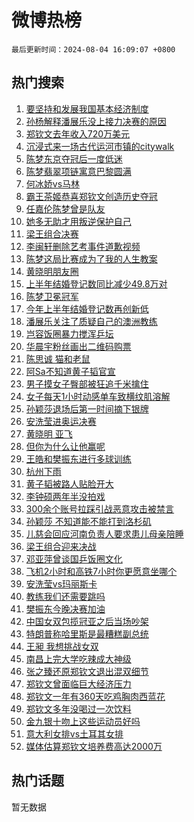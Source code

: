 # 微博热榜

`最后更新时间：2024-08-04 16:09:07 +0800`

## 热门搜索

1. [要坚持和发展我国基本经济制度](https://m.weibo.cn/search?containerid=100103type%3D1%26t%3D10%26q%3D%23%E8%A6%81%E5%9D%9A%E6%8C%81%E5%92%8C%E5%8F%91%E5%B1%95%E6%88%91%E5%9B%BD%E5%9F%BA%E6%9C%AC%E7%BB%8F%E6%B5%8E%E5%88%B6%E5%BA%A6%23&stream_entry_id=51&isnewpage=1&extparam=seat%3D1%26cate%3D10103%26q%3D%2523%25E8%25A6%2581%25E5%259D%259A%25E6%258C%2581%25E5%2592%258C%25E5%258F%2591%25E5%25B1%2595%25E6%2588%2591%25E5%259B%25BD%25E5%259F%25BA%25E6%259C%25AC%25E7%25BB%258F%25E6%25B5%258E%25E5%2588%25B6%25E5%25BA%25A6%2523%26filter_type%3Drealtimehot%26dgr%3D0%26stream_entry_id%3D51%26c_type%3D51%26pos%3D0%26display_time%3D1722758944%26pre_seqid%3D1722758944877023588115)
1. [孙杨解释潘展乐没上接力决赛的原因](https://m.weibo.cn/search?containerid=100103type%3D1%26t%3D10%26q%3D%23%E5%AD%99%E6%9D%A8%E8%A7%A3%E9%87%8A%E6%BD%98%E5%B1%95%E4%B9%90%E6%B2%A1%E4%B8%8A%E6%8E%A5%E5%8A%9B%E5%86%B3%E8%B5%9B%E7%9A%84%E5%8E%9F%E5%9B%A0%23&stream_entry_id=31&isnewpage=1&extparam=seat%3D1%26cate%3D5001%26q%3D%2523%25E5%25AD%2599%25E6%259D%25A8%25E8%25A7%25A3%25E9%2587%258A%25E6%25BD%2598%25E5%25B1%2595%25E4%25B9%2590%25E6%25B2%25A1%25E4%25B8%258A%25E6%258E%25A5%25E5%258A%259B%25E5%2586%25B3%25E8%25B5%259B%25E7%259A%2584%25E5%258E%259F%25E5%259B%25A0%2523%26dgr%3D0%26stream_entry_id%3D31%26lcate%3D5001%26realpos%3D1%26pos%3D0%26filter_type%3Drealtimehot%26band_rank%3D1%26flag%3D2%26c_type%3D31%26display_time%3D1722758944%26pre_seqid%3D1722758944877023588115)
1. [郑钦文去年收入720万美元](https://m.weibo.cn/search?containerid=100103type%3D1%26t%3D10%26q%3D%23%E9%83%91%E9%92%A6%E6%96%87%E5%8E%BB%E5%B9%B4%E6%94%B6%E5%85%A5720%E4%B8%87%E7%BE%8E%E5%85%83%23&stream_entry_id=31&isnewpage=1&extparam=seat%3D1%26cate%3D5001%26q%3D%2523%25E9%2583%2591%25E9%2592%25A6%25E6%2596%2587%25E5%258E%25BB%25E5%25B9%25B4%25E6%2594%25B6%25E5%2585%25A5720%25E4%25B8%2587%25E7%25BE%258E%25E5%2585%2583%2523%26dgr%3D0%26stream_entry_id%3D31%26lcate%3D5001%26realpos%3D2%26pos%3D1%26filter_type%3Drealtimehot%26band_rank%3D2%26flag%3D2%26c_type%3D31%26display_time%3D1722758944%26pre_seqid%3D1722758944877023588115)
1. [沉浸式来一场古代运河市镇的citywalk](https://m.weibo.cn/search?containerid=100103type%3D1%26t%3D10%26q%3D%23%E6%B2%89%E6%B5%B8%E5%BC%8F%E6%9D%A5%E4%B8%80%E5%9C%BA%E5%8F%A4%E4%BB%A3%E8%BF%90%E6%B2%B3%E5%B8%82%E9%95%87%E7%9A%84citywalk%23&stream_entry_id=31&isnewpage=1&extparam=seat%3D1%26cate%3D5001%26q%3D%2523%25E6%25B2%2589%25E6%25B5%25B8%25E5%25BC%258F%25E6%259D%25A5%25E4%25B8%2580%25E5%259C%25BA%25E5%258F%25A4%25E4%25BB%25A3%25E8%25BF%2590%25E6%25B2%25B3%25E5%25B8%2582%25E9%2595%2587%25E7%259A%2584citywalk%2523%26dgr%3D0%26stream_entry_id%3D31%26lcate%3D5001%26realpos%3D3%26pos%3D2%26filter_type%3Drealtimehot%26band_rank%3D3%26flag%3D0%26c_type%3D31%26display_time%3D1722758944%26pre_seqid%3D1722758944877023588115)
1. [陈梦东京夺冠后一度低迷](https://m.weibo.cn/search?containerid=100103type%3D1%26t%3D10%26q%3D%23%E9%99%88%E6%A2%A6%E4%B8%9C%E4%BA%AC%E5%A4%BA%E5%86%A0%E5%90%8E%E4%B8%80%E5%BA%A6%E4%BD%8E%E8%BF%B7%23&stream_entry_id=31&isnewpage=1&extparam=seat%3D1%26cate%3D5001%26q%3D%2523%25E9%2599%2588%25E6%25A2%25A6%25E4%25B8%259C%25E4%25BA%25AC%25E5%25A4%25BA%25E5%2586%25A0%25E5%2590%258E%25E4%25B8%2580%25E5%25BA%25A6%25E4%25BD%258E%25E8%25BF%25B7%2523%26dgr%3D0%26stream_entry_id%3D31%26lcate%3D5001%26realpos%3D4%26pos%3D3%26filter_type%3Drealtimehot%26band_rank%3D4%26flag%3D16%26c_type%3D31%26display_time%3D1722758944%26pre_seqid%3D1722758944877023588115)
1. [陈梦翡翠项链寓意巴黎圆满](https://m.weibo.cn/search?containerid=100103type%3D1%26t%3D10%26q%3D%23%E9%99%88%E6%A2%A6%E7%BF%A1%E7%BF%A0%E9%A1%B9%E9%93%BE%E5%AF%93%E6%84%8F%E5%B7%B4%E9%BB%8E%E5%9C%86%E6%BB%A1%23&stream_entry_id=31&isnewpage=1&extparam=seat%3D1%26cate%3D5001%26q%3D%2523%25E9%2599%2588%25E6%25A2%25A6%25E7%25BF%25A1%25E7%25BF%25A0%25E9%25A1%25B9%25E9%2593%25BE%25E5%25AF%2593%25E6%2584%258F%25E5%25B7%25B4%25E9%25BB%258E%25E5%259C%2586%25E6%25BB%25A1%2523%26dgr%3D0%26stream_entry_id%3D31%26lcate%3D5001%26realpos%3D5%26pos%3D4%26filter_type%3Drealtimehot%26band_rank%3D5%26flag%3D2%26c_type%3D31%26display_time%3D1722758944%26pre_seqid%3D1722758944877023588115)
1. [何冰娇vs马林](https://m.weibo.cn/search?containerid=100103type%3D1%26t%3D10%26q%3D%23%E4%BD%95%E5%86%B0%E5%A8%87vs%E9%A9%AC%E6%9E%97%23&stream_entry_id=31&isnewpage=1&extparam=seat%3D1%26cate%3D5001%26q%3D%2523%25E4%25BD%2595%25E5%2586%25B0%25E5%25A8%2587vs%25E9%25A9%25AC%25E6%259E%2597%2523%26dgr%3D0%26stream_entry_id%3D31%26lcate%3D5001%26realpos%3D6%26pos%3D5%26filter_type%3Drealtimehot%26band_rank%3D6%26flag%3D1%26c_type%3D31%26display_time%3D1722758944%26pre_seqid%3D1722758944877023588115)
1. [霸王茶姬恭喜郑钦文创造历史夺冠](https://m.weibo.cn/search?containerid=100103type%3D1%26t%3D10%26q%3D%23%E9%9C%B8%E7%8E%8B%E8%8C%B6%E5%A7%AC%E6%81%AD%E5%96%9C%E9%83%91%E9%92%A6%E6%96%87%E5%88%9B%E9%80%A0%E5%8E%86%E5%8F%B2%E5%A4%BA%E5%86%A0%23&stream_entry_id=31&isnewpage=1&extparam=seat%3D1%26is_ad_pos%3D1%26cate%3D5001%26q%3D%2523%25E9%259C%25B8%25E7%258E%258B%25E8%258C%25B6%25E5%25A7%25AC%25E6%2581%25AD%25E5%2596%259C%25E9%2583%2591%25E9%2592%25A6%25E6%2596%2587%25E5%2588%259B%25E9%2580%25A0%25E5%258E%2586%25E5%258F%25B2%25E5%25A4%25BA%25E5%2586%25A0%2523%26pos%3D6%26stream_entry_id%3D31%26adid%3D249189%26c_type%3D31%26topic_ad%3D1%26filter_type%3Drealtimehot%26band_rank%3D7%26lcate%3D5001%26dgr%3D0%26display_time%3D1722758944%26pre_seqid%3D1722758944877023588115)
1. [任嘉伦陈梦曾是队友](https://m.weibo.cn/search?containerid=100103type%3D1%26t%3D10%26q%3D%23%E4%BB%BB%E5%98%89%E4%BC%A6%E9%99%88%E6%A2%A6%E6%9B%BE%E6%98%AF%E9%98%9F%E5%8F%8B%23&stream_entry_id=31&isnewpage=1&extparam=seat%3D1%26cate%3D5001%26q%3D%2523%25E4%25BB%25BB%25E5%2598%2589%25E4%25BC%25A6%25E9%2599%2588%25E6%25A2%25A6%25E6%259B%25BE%25E6%2598%25AF%25E9%2598%259F%25E5%258F%258B%2523%26dgr%3D0%26stream_entry_id%3D31%26lcate%3D5001%26realpos%3D7%26pos%3D7%26filter_type%3Drealtimehot%26band_rank%3D7%26flag%3D16%26c_type%3D31%26display_time%3D1722758944%26pre_seqid%3D1722758944877023588115)
1. [她多无助才用叛逆保护自己](https://m.weibo.cn/search?containerid=100103type%3D1%26t%3D10%26q%3D%E5%A5%B9%E5%A4%9A%E6%97%A0%E5%8A%A9%E6%89%8D%E7%94%A8%E5%8F%9B%E9%80%86%E4%BF%9D%E6%8A%A4%E8%87%AA%E5%B7%B1&stream_entry_id=31&isnewpage=1&extparam=seat%3D1%26cate%3D5001%26q%3D%25E5%25A5%25B9%25E5%25A4%259A%25E6%2597%25A0%25E5%258A%25A9%25E6%2589%258D%25E7%2594%25A8%25E5%258F%259B%25E9%2580%2586%25E4%25BF%259D%25E6%258A%25A4%25E8%2587%25AA%25E5%25B7%25B1%26dgr%3D0%26stream_entry_id%3D31%26lcate%3D5001%26realpos%3D8%26pos%3D8%26filter_type%3Drealtimehot%26band_rank%3D8%26flag%3D2%26c_type%3D31%26display_time%3D1722758944%26pre_seqid%3D1722758944877023588115)
1. [梁王组合决赛](https://m.weibo.cn/search?containerid=100103type%3D1%26t%3D10%26q%3D%23%E6%A2%81%E7%8E%8B%E7%BB%84%E5%90%88%E5%86%B3%E8%B5%9B%23&stream_entry_id=31&isnewpage=1&extparam=seat%3D1%26cate%3D5001%26q%3D%2523%25E6%25A2%2581%25E7%258E%258B%25E7%25BB%2584%25E5%2590%2588%25E5%2586%25B3%25E8%25B5%259B%2523%26dgr%3D0%26stream_entry_id%3D31%26lcate%3D5001%26realpos%3D9%26pos%3D9%26filter_type%3Drealtimehot%26band_rank%3D9%26flag%3D0%26c_type%3D31%26display_time%3D1722758944%26pre_seqid%3D1722758944877023588115)
1. [李闽轩删除艺考事件道歉视频](https://m.weibo.cn/search?containerid=100103type%3D1%26t%3D10%26q%3D%23%E6%9D%8E%E9%97%BD%E8%BD%A9%E5%88%A0%E9%99%A4%E8%89%BA%E8%80%83%E4%BA%8B%E4%BB%B6%E9%81%93%E6%AD%89%E8%A7%86%E9%A2%91%23&stream_entry_id=31&isnewpage=1&extparam=seat%3D1%26cate%3D5001%26q%3D%2523%25E6%259D%258E%25E9%2597%25BD%25E8%25BD%25A9%25E5%2588%25A0%25E9%2599%25A4%25E8%2589%25BA%25E8%2580%2583%25E4%25BA%258B%25E4%25BB%25B6%25E9%2581%2593%25E6%25AD%2589%25E8%25A7%2586%25E9%25A2%2591%2523%26dgr%3D0%26stream_entry_id%3D31%26lcate%3D5001%26realpos%3D10%26pos%3D10%26filter_type%3Drealtimehot%26band_rank%3D10%26flag%3D0%26c_type%3D31%26display_time%3D1722758944%26pre_seqid%3D1722758944877023588115)
1. [陈梦这局比赛成为了我的人生教案](https://m.weibo.cn/search?containerid=100103type%3D1%26t%3D10%26q%3D%23%E9%99%88%E6%A2%A6%E8%BF%99%E5%B1%80%E6%AF%94%E8%B5%9B%E6%88%90%E4%B8%BA%E4%BA%86%E6%88%91%E7%9A%84%E4%BA%BA%E7%94%9F%E6%95%99%E6%A1%88%23&stream_entry_id=31&isnewpage=1&extparam=seat%3D1%26cate%3D5001%26q%3D%2523%25E9%2599%2588%25E6%25A2%25A6%25E8%25BF%2599%25E5%25B1%2580%25E6%25AF%2594%25E8%25B5%259B%25E6%2588%2590%25E4%25B8%25BA%25E4%25BA%2586%25E6%2588%2591%25E7%259A%2584%25E4%25BA%25BA%25E7%2594%259F%25E6%2595%2599%25E6%25A1%2588%2523%26dgr%3D0%26stream_entry_id%3D31%26lcate%3D5001%26realpos%3D11%26pos%3D11%26filter_type%3Drealtimehot%26band_rank%3D11%26flag%3D1%26c_type%3D31%26display_time%3D1722758944%26pre_seqid%3D1722758944877023588115)
1. [黄晓明朋友圈](https://m.weibo.cn/search?containerid=100103type%3D1%26t%3D10%26q%3D%E9%BB%84%E6%99%93%E6%98%8E%E6%9C%8B%E5%8F%8B%E5%9C%88&stream_entry_id=31&isnewpage=1&extparam=seat%3D1%26cate%3D5001%26q%3D%25E9%25BB%2584%25E6%2599%2593%25E6%2598%258E%25E6%259C%258B%25E5%258F%258B%25E5%259C%2588%26dgr%3D0%26stream_entry_id%3D31%26lcate%3D5001%26realpos%3D12%26pos%3D12%26filter_type%3Drealtimehot%26band_rank%3D12%26flag%3D2%26c_type%3D31%26display_time%3D1722758944%26pre_seqid%3D1722758944877023588115)
1. [上半年结婚登记数同比减少49.8万对](https://m.weibo.cn/search?containerid=100103type%3D1%26t%3D10%26q%3D%23%E4%B8%8A%E5%8D%8A%E5%B9%B4%E7%BB%93%E5%A9%9A%E7%99%BB%E8%AE%B0%E6%95%B0%E5%90%8C%E6%AF%94%E5%87%8F%E5%B0%9149.8%E4%B8%87%E5%AF%B9%23&stream_entry_id=31&isnewpage=1&extparam=seat%3D1%26cate%3D5001%26q%3D%2523%25E4%25B8%258A%25E5%258D%258A%25E5%25B9%25B4%25E7%25BB%2593%25E5%25A9%259A%25E7%2599%25BB%25E8%25AE%25B0%25E6%2595%25B0%25E5%2590%258C%25E6%25AF%2594%25E5%2587%258F%25E5%25B0%259149.8%25E4%25B8%2587%25E5%25AF%25B9%2523%26dgr%3D0%26stream_entry_id%3D31%26lcate%3D5001%26realpos%3D13%26pos%3D13%26filter_type%3Drealtimehot%26band_rank%3D13%26flag%3D1%26c_type%3D31%26display_time%3D1722758944%26pre_seqid%3D1722758944877023588115)
1. [陈梦卫冕冠军](https://m.weibo.cn/search?containerid=100103type%3D1%26t%3D10%26q%3D%23%E9%99%88%E6%A2%A6%E5%8D%AB%E5%86%95%E5%86%A0%E5%86%9B%23&stream_entry_id=31&isnewpage=1&extparam=seat%3D1%26cate%3D5001%26q%3D%2523%25E9%2599%2588%25E6%25A2%25A6%25E5%258D%25AB%25E5%2586%2595%25E5%2586%25A0%25E5%2586%259B%2523%26dgr%3D0%26stream_entry_id%3D31%26lcate%3D5001%26realpos%3D14%26pos%3D14%26filter_type%3Drealtimehot%26band_rank%3D14%26flag%3D0%26c_type%3D31%26display_time%3D1722758944%26pre_seqid%3D1722758944877023588115)
1. [今年上半年结婚登记数再创新低](https://m.weibo.cn/search?containerid=100103type%3D1%26t%3D10%26q%3D%23%E4%BB%8A%E5%B9%B4%E4%B8%8A%E5%8D%8A%E5%B9%B4%E7%BB%93%E5%A9%9A%E7%99%BB%E8%AE%B0%E6%95%B0%E5%86%8D%E5%88%9B%E6%96%B0%E4%BD%8E%23&stream_entry_id=31&isnewpage=1&extparam=seat%3D1%26cate%3D5001%26q%3D%2523%25E4%25BB%258A%25E5%25B9%25B4%25E4%25B8%258A%25E5%258D%258A%25E5%25B9%25B4%25E7%25BB%2593%25E5%25A9%259A%25E7%2599%25BB%25E8%25AE%25B0%25E6%2595%25B0%25E5%2586%258D%25E5%2588%259B%25E6%2596%25B0%25E4%25BD%258E%2523%26dgr%3D0%26stream_entry_id%3D31%26lcate%3D5001%26realpos%3D15%26pos%3D15%26filter_type%3Drealtimehot%26band_rank%3D15%26flag%3D1%26c_type%3D31%26display_time%3D1722758944%26pre_seqid%3D1722758944877023588115)
1. [潘展乐关注了质疑自己的澳洲教练](https://m.weibo.cn/search?containerid=100103type%3D1%26t%3D10%26q%3D%23%E6%BD%98%E5%B1%95%E4%B9%90%E5%85%B3%E6%B3%A8%E4%BA%86%E8%B4%A8%E7%96%91%E8%87%AA%E5%B7%B1%E7%9A%84%E6%BE%B3%E6%B4%B2%E6%95%99%E7%BB%83%23&stream_entry_id=31&isnewpage=1&extparam=seat%3D1%26cate%3D5001%26q%3D%2523%25E6%25BD%2598%25E5%25B1%2595%25E4%25B9%2590%25E5%2585%25B3%25E6%25B3%25A8%25E4%25BA%2586%25E8%25B4%25A8%25E7%2596%2591%25E8%2587%25AA%25E5%25B7%25B1%25E7%259A%2584%25E6%25BE%25B3%25E6%25B4%25B2%25E6%2595%2599%25E7%25BB%2583%2523%26dgr%3D0%26stream_entry_id%3D31%26lcate%3D5001%26realpos%3D16%26pos%3D16%26filter_type%3Drealtimehot%26band_rank%3D16%26flag%3D0%26c_type%3D31%26display_time%3D1722758944%26pre_seqid%3D1722758944877023588115)
1. [岂容饭圈暴力搅浑乒坛](https://m.weibo.cn/search?containerid=100103type%3D1%26t%3D10%26q%3D%23%E5%B2%82%E5%AE%B9%E9%A5%AD%E5%9C%88%E6%9A%B4%E5%8A%9B%E6%90%85%E6%B5%91%E4%B9%92%E5%9D%9B%23&stream_entry_id=31&isnewpage=1&extparam=seat%3D1%26cate%3D5001%26q%3D%2523%25E5%25B2%2582%25E5%25AE%25B9%25E9%25A5%25AD%25E5%259C%2588%25E6%259A%25B4%25E5%258A%259B%25E6%2590%2585%25E6%25B5%2591%25E4%25B9%2592%25E5%259D%259B%2523%26dgr%3D0%26stream_entry_id%3D31%26lcate%3D5001%26realpos%3D17%26pos%3D17%26filter_type%3Drealtimehot%26band_rank%3D17%26flag%3D1%26c_type%3D31%26display_time%3D1722758944%26pre_seqid%3D1722758944877023588115)
1. [华晨宇粉丝画出二维码购票](https://m.weibo.cn/search?containerid=100103type%3D1%26t%3D10%26q%3D%23%E5%8D%8E%E6%99%A8%E5%AE%87%E7%B2%89%E4%B8%9D%E7%94%BB%E5%87%BA%E4%BA%8C%E7%BB%B4%E7%A0%81%E8%B4%AD%E7%A5%A8%23&stream_entry_id=31&isnewpage=1&extparam=seat%3D1%26cate%3D5001%26q%3D%2523%25E5%258D%258E%25E6%2599%25A8%25E5%25AE%2587%25E7%25B2%2589%25E4%25B8%259D%25E7%2594%25BB%25E5%2587%25BA%25E4%25BA%258C%25E7%25BB%25B4%25E7%25A0%2581%25E8%25B4%25AD%25E7%25A5%25A8%2523%26dgr%3D0%26stream_entry_id%3D31%26lcate%3D5001%26realpos%3D18%26pos%3D18%26filter_type%3Drealtimehot%26band_rank%3D18%26flag%3D1%26c_type%3D31%26display_time%3D1722758944%26pre_seqid%3D1722758944877023588115)
1. [陈思诚 猫和老鼠](https://m.weibo.cn/search?containerid=100103type%3D1%26t%3D10%26q%3D%E9%99%88%E6%80%9D%E8%AF%9A+%E7%8C%AB%E5%92%8C%E8%80%81%E9%BC%A0&stream_entry_id=31&isnewpage=1&extparam=seat%3D1%26cate%3D5001%26q%3D%25E9%2599%2588%25E6%2580%259D%25E8%25AF%259A%2520%25E7%258C%25AB%25E5%2592%258C%25E8%2580%2581%25E9%25BC%25A0%26dgr%3D0%26stream_entry_id%3D31%26lcate%3D5001%26realpos%3D19%26pos%3D19%26filter_type%3Drealtimehot%26band_rank%3D19%26flag%3D0%26c_type%3D31%26display_time%3D1722758944%26pre_seqid%3D1722758944877023588115)
1. [阿Sa不知道黄子韬官宣](https://m.weibo.cn/search?containerid=100103type%3D1%26t%3D10%26q%3D%23%E9%98%BFSa%E4%B8%8D%E7%9F%A5%E9%81%93%E9%BB%84%E5%AD%90%E9%9F%AC%E5%AE%98%E5%AE%A3%23&stream_entry_id=31&isnewpage=1&extparam=seat%3D1%26cate%3D5001%26q%3D%2523%25E9%2598%25BFSa%25E4%25B8%258D%25E7%259F%25A5%25E9%2581%2593%25E9%25BB%2584%25E5%25AD%2590%25E9%259F%25AC%25E5%25AE%2598%25E5%25AE%25A3%2523%26dgr%3D0%26stream_entry_id%3D31%26lcate%3D5001%26realpos%3D20%26pos%3D20%26filter_type%3Drealtimehot%26band_rank%3D20%26flag%3D0%26c_type%3D31%26display_time%3D1722758944%26pre_seqid%3D1722758944877023588115)
1. [男子摸女子臀部被狂追千米擒住](https://m.weibo.cn/search?containerid=100103type%3D1%26t%3D10%26q%3D%23%E7%94%B7%E5%AD%90%E6%91%B8%E5%A5%B3%E5%AD%90%E8%87%80%E9%83%A8%E8%A2%AB%E7%8B%82%E8%BF%BD%E5%8D%83%E7%B1%B3%E6%93%92%E4%BD%8F%23&stream_entry_id=31&isnewpage=1&extparam=seat%3D1%26cate%3D5001%26q%3D%2523%25E7%2594%25B7%25E5%25AD%2590%25E6%2591%25B8%25E5%25A5%25B3%25E5%25AD%2590%25E8%2587%2580%25E9%2583%25A8%25E8%25A2%25AB%25E7%258B%2582%25E8%25BF%25BD%25E5%258D%2583%25E7%25B1%25B3%25E6%2593%2592%25E4%25BD%258F%2523%26dgr%3D0%26stream_entry_id%3D31%26lcate%3D5001%26realpos%3D21%26pos%3D21%26filter_type%3Drealtimehot%26band_rank%3D21%26flag%3D1%26c_type%3D31%26display_time%3D1722758944%26pre_seqid%3D1722758944877023588115)
1. [女子每天1小时动感单车致横纹肌溶解](https://m.weibo.cn/search?containerid=100103type%3D1%26t%3D10%26q%3D%23%E5%A5%B3%E5%AD%90%E6%AF%8F%E5%A4%A91%E5%B0%8F%E6%97%B6%E5%8A%A8%E6%84%9F%E5%8D%95%E8%BD%A6%E8%87%B4%E6%A8%AA%E7%BA%B9%E8%82%8C%E6%BA%B6%E8%A7%A3%23&stream_entry_id=31&isnewpage=1&extparam=seat%3D1%26cate%3D5001%26q%3D%2523%25E5%25A5%25B3%25E5%25AD%2590%25E6%25AF%258F%25E5%25A4%25A91%25E5%25B0%258F%25E6%2597%25B6%25E5%258A%25A8%25E6%2584%259F%25E5%258D%2595%25E8%25BD%25A6%25E8%2587%25B4%25E6%25A8%25AA%25E7%25BA%25B9%25E8%2582%258C%25E6%25BA%25B6%25E8%25A7%25A3%2523%26dgr%3D0%26stream_entry_id%3D31%26lcate%3D5001%26realpos%3D22%26pos%3D22%26filter_type%3Drealtimehot%26band_rank%3D22%26flag%3D0%26c_type%3D31%26display_time%3D1722758944%26pre_seqid%3D1722758944877023588115)
1. [孙颖莎退场后第一时间摘下银牌](https://m.weibo.cn/search?containerid=100103type%3D1%26t%3D10%26q%3D%E5%AD%99%E9%A2%96%E8%8E%8E%E9%80%80%E5%9C%BA%E5%90%8E%E7%AC%AC%E4%B8%80%E6%97%B6%E9%97%B4%E6%91%98%E4%B8%8B%E9%93%B6%E7%89%8C&stream_entry_id=31&isnewpage=1&extparam=seat%3D1%26cate%3D5001%26q%3D%25E5%25AD%2599%25E9%25A2%2596%25E8%258E%258E%25E9%2580%2580%25E5%259C%25BA%25E5%2590%258E%25E7%25AC%25AC%25E4%25B8%2580%25E6%2597%25B6%25E9%2597%25B4%25E6%2591%2598%25E4%25B8%258B%25E9%2593%25B6%25E7%2589%258C%26dgr%3D0%26stream_entry_id%3D31%26lcate%3D5001%26realpos%3D23%26pos%3D23%26filter_type%3Drealtimehot%26band_rank%3D23%26flag%3D2%26c_type%3D31%26display_time%3D1722758944%26pre_seqid%3D1722758944877023588115)
1. [安洗莹进奥运决赛](https://m.weibo.cn/search?containerid=100103type%3D1%26t%3D10%26q%3D%23%E5%AE%89%E6%B4%97%E8%8E%B9%E8%BF%9B%E5%A5%A5%E8%BF%90%E5%86%B3%E8%B5%9B%23&stream_entry_id=31&isnewpage=1&extparam=seat%3D1%26cate%3D5001%26q%3D%2523%25E5%25AE%2589%25E6%25B4%2597%25E8%258E%25B9%25E8%25BF%259B%25E5%25A5%25A5%25E8%25BF%2590%25E5%2586%25B3%25E8%25B5%259B%2523%26dgr%3D0%26stream_entry_id%3D31%26lcate%3D5001%26realpos%3D24%26pos%3D24%26filter_type%3Drealtimehot%26band_rank%3D24%26flag%3D1%26c_type%3D31%26display_time%3D1722758944%26pre_seqid%3D1722758944877023588115)
1. [黄晓明 亚飞](https://m.weibo.cn/search?containerid=100103type%3D1%26t%3D10%26q%3D%E9%BB%84%E6%99%93%E6%98%8E+%E4%BA%9A%E9%A3%9E&stream_entry_id=31&isnewpage=1&extparam=seat%3D1%26cate%3D5001%26q%3D%25E9%25BB%2584%25E6%2599%2593%25E6%2598%258E%2520%25E4%25BA%259A%25E9%25A3%259E%26dgr%3D0%26stream_entry_id%3D31%26lcate%3D5001%26realpos%3D25%26pos%3D25%26filter_type%3Drealtimehot%26band_rank%3D25%26flag%3D0%26c_type%3D31%26display_time%3D1722758944%26pre_seqid%3D1722758944877023588115)
1. [但你为什么让他赢呢](https://m.weibo.cn/search?containerid=100103type%3D1%26t%3D10%26q%3D%E4%BD%86%E4%BD%A0%E4%B8%BA%E4%BB%80%E4%B9%88%E8%AE%A9%E4%BB%96%E8%B5%A2%E5%91%A2&stream_entry_id=31&isnewpage=1&extparam=seat%3D1%26cate%3D5001%26q%3D%25E4%25BD%2586%25E4%25BD%25A0%25E4%25B8%25BA%25E4%25BB%2580%25E4%25B9%2588%25E8%25AE%25A9%25E4%25BB%2596%25E8%25B5%25A2%25E5%2591%25A2%26dgr%3D0%26stream_entry_id%3D31%26lcate%3D5001%26realpos%3D26%26pos%3D26%26filter_type%3Drealtimehot%26band_rank%3D26%26flag%3D0%26c_type%3D31%26display_time%3D1722758944%26pre_seqid%3D1722758944877023588115)
1. [王皓和樊振东进行多球训练](https://m.weibo.cn/search?containerid=100103type%3D1%26t%3D10%26q%3D%E7%8E%8B%E7%9A%93%E5%92%8C%E6%A8%8A%E6%8C%AF%E4%B8%9C%E8%BF%9B%E8%A1%8C%E5%A4%9A%E7%90%83%E8%AE%AD%E7%BB%83&stream_entry_id=31&isnewpage=1&extparam=seat%3D1%26cate%3D5001%26q%3D%25E7%258E%258B%25E7%259A%2593%25E5%2592%258C%25E6%25A8%258A%25E6%258C%25AF%25E4%25B8%259C%25E8%25BF%259B%25E8%25A1%258C%25E5%25A4%259A%25E7%2590%2583%25E8%25AE%25AD%25E7%25BB%2583%26dgr%3D0%26stream_entry_id%3D31%26lcate%3D5001%26realpos%3D27%26pos%3D27%26filter_type%3Drealtimehot%26band_rank%3D27%26flag%3D0%26c_type%3D31%26display_time%3D1722758944%26pre_seqid%3D1722758944877023588115)
1. [杭州下雨](https://m.weibo.cn/search?containerid=100103type%3D1%26t%3D10%26q%3D%E6%9D%AD%E5%B7%9E%E4%B8%8B%E9%9B%A8&stream_entry_id=31&isnewpage=1&extparam=seat%3D1%26cate%3D5001%26q%3D%25E6%259D%25AD%25E5%25B7%259E%25E4%25B8%258B%25E9%259B%25A8%26dgr%3D0%26stream_entry_id%3D31%26lcate%3D5001%26realpos%3D28%26pos%3D28%26filter_type%3Drealtimehot%26band_rank%3D28%26flag%3D1%26c_type%3D31%26display_time%3D1722758944%26pre_seqid%3D1722758944877023588115)
1. [黄子韬被路人贴脸开大](https://m.weibo.cn/search?containerid=100103type%3D1%26t%3D10%26q%3D%23%E9%BB%84%E5%AD%90%E9%9F%AC%E8%A2%AB%E8%B7%AF%E4%BA%BA%E8%B4%B4%E8%84%B8%E5%BC%80%E5%A4%A7%23&stream_entry_id=31&isnewpage=1&extparam=seat%3D1%26cate%3D5001%26q%3D%2523%25E9%25BB%2584%25E5%25AD%2590%25E9%259F%25AC%25E8%25A2%25AB%25E8%25B7%25AF%25E4%25BA%25BA%25E8%25B4%25B4%25E8%2584%25B8%25E5%25BC%2580%25E5%25A4%25A7%2523%26dgr%3D0%26stream_entry_id%3D31%26lcate%3D5001%26realpos%3D29%26pos%3D29%26filter_type%3Drealtimehot%26band_rank%3D29%26flag%3D1%26c_type%3D31%26display_time%3D1722758944%26pre_seqid%3D1722758944877023588115)
1. [李钟硕两年半没拍戏](https://m.weibo.cn/search?containerid=100103type%3D1%26t%3D10%26q%3D%23%E6%9D%8E%E9%92%9F%E7%A1%95%E4%B8%A4%E5%B9%B4%E5%8D%8A%E6%B2%A1%E6%8B%8D%E6%88%8F%23&stream_entry_id=31&isnewpage=1&extparam=seat%3D1%26cate%3D5001%26q%3D%2523%25E6%259D%258E%25E9%2592%259F%25E7%25A1%2595%25E4%25B8%25A4%25E5%25B9%25B4%25E5%258D%258A%25E6%25B2%25A1%25E6%258B%258D%25E6%2588%258F%2523%26dgr%3D0%26stream_entry_id%3D31%26lcate%3D5001%26realpos%3D30%26pos%3D30%26filter_type%3Drealtimehot%26band_rank%3D30%26flag%3D0%26c_type%3D31%26display_time%3D1722758944%26pre_seqid%3D1722758944877023588115)
1. [300余个账号拉踩引战恶意攻击被禁言](https://m.weibo.cn/search?containerid=100103type%3D1%26t%3D10%26q%3D%23300%E4%BD%99%E4%B8%AA%E8%B4%A6%E5%8F%B7%E6%8B%89%E8%B8%A9%E5%BC%95%E6%88%98%E6%81%B6%E6%84%8F%E6%94%BB%E5%87%BB%E8%A2%AB%E7%A6%81%E8%A8%80%23&stream_entry_id=31&isnewpage=1&extparam=seat%3D1%26cate%3D5001%26q%3D%2523300%25E4%25BD%2599%25E4%25B8%25AA%25E8%25B4%25A6%25E5%258F%25B7%25E6%258B%2589%25E8%25B8%25A9%25E5%25BC%2595%25E6%2588%2598%25E6%2581%25B6%25E6%2584%258F%25E6%2594%25BB%25E5%2587%25BB%25E8%25A2%25AB%25E7%25A6%2581%25E8%25A8%2580%2523%26dgr%3D0%26stream_entry_id%3D31%26lcate%3D5001%26realpos%3D31%26pos%3D31%26filter_type%3Drealtimehot%26band_rank%3D31%26flag%3D1%26c_type%3D31%26display_time%3D1722758944%26pre_seqid%3D1722758944877023588115)
1. [孙颖莎 不知道能不能打到洛杉矶](https://m.weibo.cn/search?containerid=100103type%3D1%26t%3D10%26q%3D%E5%AD%99%E9%A2%96%E8%8E%8E+%E4%B8%8D%E7%9F%A5%E9%81%93%E8%83%BD%E4%B8%8D%E8%83%BD%E6%89%93%E5%88%B0%E6%B4%9B%E6%9D%89%E7%9F%B6&stream_entry_id=31&isnewpage=1&extparam=seat%3D1%26cate%3D5001%26q%3D%25E5%25AD%2599%25E9%25A2%2596%25E8%258E%258E%2520%25E4%25B8%258D%25E7%259F%25A5%25E9%2581%2593%25E8%2583%25BD%25E4%25B8%258D%25E8%2583%25BD%25E6%2589%2593%25E5%2588%25B0%25E6%25B4%259B%25E6%259D%2589%25E7%259F%25B6%26dgr%3D0%26stream_entry_id%3D31%26lcate%3D5001%26realpos%3D32%26pos%3D32%26filter_type%3Drealtimehot%26band_rank%3D32%26flag%3D0%26c_type%3D31%26display_time%3D1722758944%26pre_seqid%3D1722758944877023588115)
1. [儿慈会回应河南负责人要求患儿母亲陪睡](https://m.weibo.cn/search?containerid=100103type%3D1%26t%3D10%26q%3D%23%E5%84%BF%E6%85%88%E4%BC%9A%E5%9B%9E%E5%BA%94%E6%B2%B3%E5%8D%97%E8%B4%9F%E8%B4%A3%E4%BA%BA%E8%A6%81%E6%B1%82%E6%82%A3%E5%84%BF%E6%AF%8D%E4%BA%B2%E9%99%AA%E7%9D%A1%23&stream_entry_id=31&isnewpage=1&extparam=seat%3D1%26cate%3D5001%26q%3D%2523%25E5%2584%25BF%25E6%2585%2588%25E4%25BC%259A%25E5%259B%259E%25E5%25BA%2594%25E6%25B2%25B3%25E5%258D%2597%25E8%25B4%259F%25E8%25B4%25A3%25E4%25BA%25BA%25E8%25A6%2581%25E6%25B1%2582%25E6%2582%25A3%25E5%2584%25BF%25E6%25AF%258D%25E4%25BA%25B2%25E9%2599%25AA%25E7%259D%25A1%2523%26dgr%3D0%26stream_entry_id%3D31%26lcate%3D5001%26realpos%3D33%26pos%3D33%26filter_type%3Drealtimehot%26band_rank%3D33%26flag%3D1%26c_type%3D31%26display_time%3D1722758944%26pre_seqid%3D1722758944877023588115)
1. [梁王组合迎来决战](https://m.weibo.cn/search?containerid=100103type%3D1%26t%3D10%26q%3D%23%E6%A2%81%E7%8E%8B%E7%BB%84%E5%90%88%E8%BF%8E%E6%9D%A5%E5%86%B3%E6%88%98%23&stream_entry_id=31&isnewpage=1&extparam=seat%3D1%26cate%3D5001%26q%3D%2523%25E6%25A2%2581%25E7%258E%258B%25E7%25BB%2584%25E5%2590%2588%25E8%25BF%258E%25E6%259D%25A5%25E5%2586%25B3%25E6%2588%2598%2523%26dgr%3D0%26stream_entry_id%3D31%26lcate%3D5001%26realpos%3D34%26pos%3D34%26filter_type%3Drealtimehot%26band_rank%3D34%26flag%3D1%26c_type%3D31%26display_time%3D1722758944%26pre_seqid%3D1722758944877023588115)
1. [邓亚萍曾谈国乒饭圈文化](https://m.weibo.cn/search?containerid=100103type%3D1%26t%3D10%26q%3D%23%E9%82%93%E4%BA%9A%E8%90%8D%E6%9B%BE%E8%B0%88%E5%9B%BD%E4%B9%92%E9%A5%AD%E5%9C%88%E6%96%87%E5%8C%96%23&stream_entry_id=31&isnewpage=1&extparam=seat%3D1%26cate%3D5001%26q%3D%2523%25E9%2582%2593%25E4%25BA%259A%25E8%2590%258D%25E6%259B%25BE%25E8%25B0%2588%25E5%259B%25BD%25E4%25B9%2592%25E9%25A5%25AD%25E5%259C%2588%25E6%2596%2587%25E5%258C%2596%2523%26dgr%3D0%26stream_entry_id%3D31%26lcate%3D5001%26realpos%3D35%26pos%3D35%26filter_type%3Drealtimehot%26band_rank%3D35%26flag%3D0%26c_type%3D31%26display_time%3D1722758944%26pre_seqid%3D1722758944877023588115)
1. [飞机2小时和高铁7小时你更愿意坐哪个](https://m.weibo.cn/search?containerid=100103type%3D1%26t%3D10%26q%3D%23%E9%A3%9E%E6%9C%BA2%E5%B0%8F%E6%97%B6%E5%92%8C%E9%AB%98%E9%93%817%E5%B0%8F%E6%97%B6%E4%BD%A0%E6%9B%B4%E6%84%BF%E6%84%8F%E5%9D%90%E5%93%AA%E4%B8%AA%23&stream_entry_id=31&isnewpage=1&extparam=seat%3D1%26cate%3D5001%26q%3D%2523%25E9%25A3%259E%25E6%259C%25BA2%25E5%25B0%258F%25E6%2597%25B6%25E5%2592%258C%25E9%25AB%2598%25E9%2593%25817%25E5%25B0%258F%25E6%2597%25B6%25E4%25BD%25A0%25E6%259B%25B4%25E6%2584%25BF%25E6%2584%258F%25E5%259D%2590%25E5%2593%25AA%25E4%25B8%25AA%2523%26dgr%3D0%26stream_entry_id%3D31%26lcate%3D5001%26realpos%3D36%26pos%3D36%26filter_type%3Drealtimehot%26band_rank%3D36%26flag%3D0%26c_type%3D31%26display_time%3D1722758944%26pre_seqid%3D1722758944877023588115)
1. [安洗莹vs玛丽斯卡](https://m.weibo.cn/search?containerid=100103type%3D1%26t%3D10%26q%3D%23%E5%AE%89%E6%B4%97%E8%8E%B9vs%E7%8E%9B%E4%B8%BD%E6%96%AF%E5%8D%A1%23&stream_entry_id=31&isnewpage=1&extparam=seat%3D1%26cate%3D5001%26q%3D%2523%25E5%25AE%2589%25E6%25B4%2597%25E8%258E%25B9vs%25E7%258E%259B%25E4%25B8%25BD%25E6%2596%25AF%25E5%258D%25A1%2523%26dgr%3D0%26stream_entry_id%3D31%26lcate%3D5001%26realpos%3D37%26pos%3D37%26filter_type%3Drealtimehot%26band_rank%3D37%26flag%3D1%26c_type%3D31%26display_time%3D1722758944%26pre_seqid%3D1722758944877023588115)
1. [教练我们还需要跳吗](https://m.weibo.cn/search?containerid=100103type%3D1%26t%3D10%26q%3D%E6%95%99%E7%BB%83%E6%88%91%E4%BB%AC%E8%BF%98%E9%9C%80%E8%A6%81%E8%B7%B3%E5%90%97&stream_entry_id=31&isnewpage=1&extparam=seat%3D1%26cate%3D5001%26q%3D%25E6%2595%2599%25E7%25BB%2583%25E6%2588%2591%25E4%25BB%25AC%25E8%25BF%2598%25E9%259C%2580%25E8%25A6%2581%25E8%25B7%25B3%25E5%2590%2597%26dgr%3D0%26stream_entry_id%3D31%26lcate%3D5001%26realpos%3D38%26pos%3D38%26filter_type%3Drealtimehot%26band_rank%3D38%26flag%3D0%26c_type%3D31%26display_time%3D1722758944%26pre_seqid%3D1722758944877023588115)
1. [樊振东今晚决赛加油](https://m.weibo.cn/search?containerid=100103type%3D1%26t%3D10%26q%3D%23%E6%A8%8A%E6%8C%AF%E4%B8%9C%E4%BB%8A%E6%99%9A%E5%86%B3%E8%B5%9B%E5%8A%A0%E6%B2%B9%23&stream_entry_id=31&isnewpage=1&extparam=seat%3D1%26cate%3D5001%26q%3D%2523%25E6%25A8%258A%25E6%258C%25AF%25E4%25B8%259C%25E4%25BB%258A%25E6%2599%259A%25E5%2586%25B3%25E8%25B5%259B%25E5%258A%25A0%25E6%25B2%25B9%2523%26dgr%3D0%26stream_entry_id%3D31%26lcate%3D5001%26realpos%3D39%26pos%3D39%26filter_type%3Drealtimehot%26band_rank%3D39%26flag%3D0%26c_type%3D31%26display_time%3D1722758944%26pre_seqid%3D1722758944877023588115)
1. [中国女双包揽冠亚之后当场吵架](https://m.weibo.cn/search?containerid=100103type%3D1%26t%3D10%26q%3D%E4%B8%AD%E5%9B%BD%E5%A5%B3%E5%8F%8C%E5%8C%85%E6%8F%BD%E5%86%A0%E4%BA%9A%E4%B9%8B%E5%90%8E%E5%BD%93%E5%9C%BA%E5%90%B5%E6%9E%B6&stream_entry_id=31&isnewpage=1&extparam=seat%3D1%26cate%3D5001%26q%3D%25E4%25B8%25AD%25E5%259B%25BD%25E5%25A5%25B3%25E5%258F%258C%25E5%258C%2585%25E6%258F%25BD%25E5%2586%25A0%25E4%25BA%259A%25E4%25B9%258B%25E5%2590%258E%25E5%25BD%2593%25E5%259C%25BA%25E5%2590%25B5%25E6%259E%25B6%26dgr%3D0%26stream_entry_id%3D31%26lcate%3D5001%26realpos%3D40%26pos%3D40%26filter_type%3Drealtimehot%26band_rank%3D40%26flag%3D0%26c_type%3D31%26display_time%3D1722758944%26pre_seqid%3D1722758944877023588115)
1. [特朗普称哈里斯是最糟糕副总统](https://m.weibo.cn/search?containerid=100103type%3D1%26t%3D10%26q%3D%23%E7%89%B9%E6%9C%97%E6%99%AE%E7%A7%B0%E5%93%88%E9%87%8C%E6%96%AF%E6%98%AF%E6%9C%80%E7%B3%9F%E7%B3%95%E5%89%AF%E6%80%BB%E7%BB%9F%23&stream_entry_id=31&isnewpage=1&extparam=seat%3D1%26cate%3D5001%26q%3D%2523%25E7%2589%25B9%25E6%259C%2597%25E6%2599%25AE%25E7%25A7%25B0%25E5%2593%2588%25E9%2587%258C%25E6%2596%25AF%25E6%2598%25AF%25E6%259C%2580%25E7%25B3%259F%25E7%25B3%2595%25E5%2589%25AF%25E6%2580%25BB%25E7%25BB%259F%2523%26dgr%3D0%26stream_entry_id%3D31%26lcate%3D5001%26realpos%3D41%26pos%3D41%26filter_type%3Drealtimehot%26band_rank%3D41%26flag%3D1%26c_type%3D31%26display_time%3D1722758944%26pre_seqid%3D1722758944877023588115)
1. [王昶 我想挑战女双](https://m.weibo.cn/search?containerid=100103type%3D1%26t%3D10%26q%3D%E7%8E%8B%E6%98%B6+%E6%88%91%E6%83%B3%E6%8C%91%E6%88%98%E5%A5%B3%E5%8F%8C&stream_entry_id=31&isnewpage=1&extparam=seat%3D1%26cate%3D5001%26q%3D%25E7%258E%258B%25E6%2598%25B6%2520%25E6%2588%2591%25E6%2583%25B3%25E6%258C%2591%25E6%2588%2598%25E5%25A5%25B3%25E5%258F%258C%26dgr%3D0%26stream_entry_id%3D31%26lcate%3D5001%26realpos%3D42%26pos%3D42%26filter_type%3Drealtimehot%26band_rank%3D42%26flag%3D0%26c_type%3D31%26display_time%3D1722758944%26pre_seqid%3D1722758944877023588115)
1. [南昌上完大学吃辣成大神级](https://m.weibo.cn/search?containerid=100103type%3D1%26t%3D10%26q%3D%23%E5%8D%97%E6%98%8C%E4%B8%8A%E5%AE%8C%E5%A4%A7%E5%AD%A6%E5%90%83%E8%BE%A3%E6%88%90%E5%A4%A7%E7%A5%9E%E7%BA%A7%23&stream_entry_id=31&isnewpage=1&extparam=seat%3D1%26cate%3D5001%26q%3D%2523%25E5%258D%2597%25E6%2598%258C%25E4%25B8%258A%25E5%25AE%258C%25E5%25A4%25A7%25E5%25AD%25A6%25E5%2590%2583%25E8%25BE%25A3%25E6%2588%2590%25E5%25A4%25A7%25E7%25A5%259E%25E7%25BA%25A7%2523%26dgr%3D0%26stream_entry_id%3D31%26lcate%3D5001%26realpos%3D43%26pos%3D43%26filter_type%3Drealtimehot%26band_rank%3D43%26flag%3D1%26c_type%3D31%26display_time%3D1722758944%26pre_seqid%3D1722758944877023588115)
1. [张之臻还原郑钦文退出混双细节](https://m.weibo.cn/search?containerid=100103type%3D1%26t%3D10%26q%3D%23%E5%BC%A0%E4%B9%8B%E8%87%BB%E8%BF%98%E5%8E%9F%E9%83%91%E9%92%A6%E6%96%87%E9%80%80%E5%87%BA%E6%B7%B7%E5%8F%8C%E7%BB%86%E8%8A%82%23&stream_entry_id=31&isnewpage=1&extparam=seat%3D1%26cate%3D5001%26q%3D%2523%25E5%25BC%25A0%25E4%25B9%258B%25E8%2587%25BB%25E8%25BF%2598%25E5%258E%259F%25E9%2583%2591%25E9%2592%25A6%25E6%2596%2587%25E9%2580%2580%25E5%2587%25BA%25E6%25B7%25B7%25E5%258F%258C%25E7%25BB%2586%25E8%258A%2582%2523%26dgr%3D0%26stream_entry_id%3D31%26lcate%3D5001%26realpos%3D44%26pos%3D44%26filter_type%3Drealtimehot%26band_rank%3D44%26flag%3D1%26c_type%3D31%26display_time%3D1722758944%26pre_seqid%3D1722758944877023588115)
1. [郑钦文曾面临巨大经济压力](https://m.weibo.cn/search?containerid=100103type%3D1%26t%3D10%26q%3D%23%E9%83%91%E9%92%A6%E6%96%87%E6%9B%BE%E9%9D%A2%E4%B8%B4%E5%B7%A8%E5%A4%A7%E7%BB%8F%E6%B5%8E%E5%8E%8B%E5%8A%9B%23&stream_entry_id=31&isnewpage=1&extparam=seat%3D1%26cate%3D5001%26q%3D%2523%25E9%2583%2591%25E9%2592%25A6%25E6%2596%2587%25E6%259B%25BE%25E9%259D%25A2%25E4%25B8%25B4%25E5%25B7%25A8%25E5%25A4%25A7%25E7%25BB%258F%25E6%25B5%258E%25E5%258E%258B%25E5%258A%259B%2523%26dgr%3D0%26stream_entry_id%3D31%26lcate%3D5001%26realpos%3D45%26pos%3D45%26filter_type%3Drealtimehot%26band_rank%3D45%26flag%3D1%26c_type%3D31%26display_time%3D1722758944%26pre_seqid%3D1722758944877023588115)
1. [郑钦文一年有360天吃鸡胸肉西蓝花](https://m.weibo.cn/search?containerid=100103type%3D1%26t%3D10%26q%3D%23%E9%83%91%E9%92%A6%E6%96%87%E4%B8%80%E5%B9%B4%E6%9C%89360%E5%A4%A9%E5%90%83%E9%B8%A1%E8%83%B8%E8%82%89%E8%A5%BF%E8%93%9D%E8%8A%B1%23&stream_entry_id=31&isnewpage=1&extparam=seat%3D1%26cate%3D5001%26q%3D%2523%25E9%2583%2591%25E9%2592%25A6%25E6%2596%2587%25E4%25B8%2580%25E5%25B9%25B4%25E6%259C%2589360%25E5%25A4%25A9%25E5%2590%2583%25E9%25B8%25A1%25E8%2583%25B8%25E8%2582%2589%25E8%25A5%25BF%25E8%2593%259D%25E8%258A%25B1%2523%26dgr%3D0%26stream_entry_id%3D31%26lcate%3D5001%26realpos%3D46%26pos%3D46%26filter_type%3Drealtimehot%26band_rank%3D46%26flag%3D0%26c_type%3D31%26display_time%3D1722758944%26pre_seqid%3D1722758944877023588115)
1. [郑钦文多年没喝过一次饮料](https://m.weibo.cn/search?containerid=100103type%3D1%26t%3D10%26q%3D%23%E9%83%91%E9%92%A6%E6%96%87%E5%A4%9A%E5%B9%B4%E6%B2%A1%E5%96%9D%E8%BF%87%E4%B8%80%E6%AC%A1%E9%A5%AE%E6%96%99%23&stream_entry_id=31&isnewpage=1&extparam=seat%3D1%26cate%3D5001%26q%3D%2523%25E9%2583%2591%25E9%2592%25A6%25E6%2596%2587%25E5%25A4%259A%25E5%25B9%25B4%25E6%25B2%25A1%25E5%2596%259D%25E8%25BF%2587%25E4%25B8%2580%25E6%25AC%25A1%25E9%25A5%25AE%25E6%2596%2599%2523%26dgr%3D0%26stream_entry_id%3D31%26lcate%3D5001%26realpos%3D47%26pos%3D47%26filter_type%3Drealtimehot%26band_rank%3D47%26flag%3D1%26c_type%3D31%26display_time%3D1722758944%26pre_seqid%3D1722758944877023588115)
1. [金九银十吻上这些运动员好吗](https://m.weibo.cn/search?containerid=100103type%3D1%26t%3D10%26q%3D%E9%87%91%E4%B9%9D%E9%93%B6%E5%8D%81%E5%90%BB%E4%B8%8A%E8%BF%99%E4%BA%9B%E8%BF%90%E5%8A%A8%E5%91%98%E5%A5%BD%E5%90%97&stream_entry_id=31&isnewpage=1&extparam=seat%3D1%26cate%3D5001%26q%3D%25E9%2587%2591%25E4%25B9%259D%25E9%2593%25B6%25E5%258D%2581%25E5%2590%25BB%25E4%25B8%258A%25E8%25BF%2599%25E4%25BA%259B%25E8%25BF%2590%25E5%258A%25A8%25E5%2591%2598%25E5%25A5%25BD%25E5%2590%2597%26dgr%3D0%26stream_entry_id%3D31%26lcate%3D5001%26realpos%3D48%26pos%3D48%26filter_type%3Drealtimehot%26band_rank%3D48%26flag%3D1%26c_type%3D31%26display_time%3D1722758944%26pre_seqid%3D1722758944877023588115)
1. [意大利女排vs土耳其女排](https://m.weibo.cn/search?containerid=100103type%3D1%26t%3D10%26q%3D%E6%84%8F%E5%A4%A7%E5%88%A9%E5%A5%B3%E6%8E%92vs%E5%9C%9F%E8%80%B3%E5%85%B6%E5%A5%B3%E6%8E%92&stream_entry_id=31&isnewpage=1&extparam=seat%3D1%26cate%3D5001%26q%3D%25E6%2584%258F%25E5%25A4%25A7%25E5%2588%25A9%25E5%25A5%25B3%25E6%258E%2592vs%25E5%259C%259F%25E8%2580%25B3%25E5%2585%25B6%25E5%25A5%25B3%25E6%258E%2592%26dgr%3D0%26stream_entry_id%3D31%26lcate%3D5001%26realpos%3D49%26pos%3D49%26filter_type%3Drealtimehot%26band_rank%3D49%26flag%3D1%26c_type%3D31%26display_time%3D1722758944%26pre_seqid%3D1722758944877023588115)
1. [媒体估算郑钦文培养费高达2000万](https://m.weibo.cn/search?containerid=100103type%3D1%26t%3D10%26q%3D%23%E5%AA%92%E4%BD%93%E4%BC%B0%E7%AE%97%E9%83%91%E9%92%A6%E6%96%87%E5%9F%B9%E5%85%BB%E8%B4%B9%E9%AB%98%E8%BE%BE2000%E4%B8%87%23&stream_entry_id=31&isnewpage=1&extparam=seat%3D1%26cate%3D5001%26q%3D%2523%25E5%25AA%2592%25E4%25BD%2593%25E4%25BC%25B0%25E7%25AE%2597%25E9%2583%2591%25E9%2592%25A6%25E6%2596%2587%25E5%259F%25B9%25E5%2585%25BB%25E8%25B4%25B9%25E9%25AB%2598%25E8%25BE%25BE2000%25E4%25B8%2587%2523%26dgr%3D0%26stream_entry_id%3D31%26lcate%3D5001%26realpos%3D50%26pos%3D50%26filter_type%3Drealtimehot%26band_rank%3D50%26flag%3D1%26c_type%3D31%26display_time%3D1722758944%26pre_seqid%3D1722758944877023588115)

## 热门话题

暂无数据
